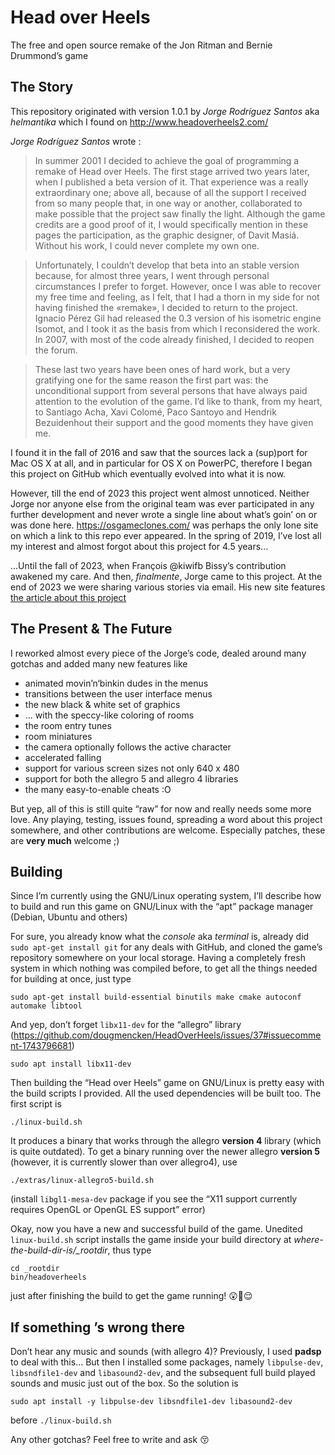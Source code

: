 # Head over Heels

The free and open source remake of the Jon Ritman and Bernie Drummond’s game

## The Story

This repository originated with version 1.0.1 by *Jorge Rodríguez Santos* aka *helmantika*
which I found on http://www.headoverheels2.com/

*Jorge Rodríguez Santos* wrote :

> In summer 2001 I decided to achieve the goal of programming a remake of Head over Heels. The first stage arrived two years later, when I published a beta version of it. That experience was a really extraordinary one; above all, because of all the support I received from so many people that, in one way or another, collaborated to make possible that the project saw finally the light. Although the game credits are a good proof of it, I would specifically mention in these pages the participation, as the graphic designer, of Davit Masiá. Without his work, I could never complete my own one.

> Unfortunately, I couldn’t develop that beta into an stable version because, for almost three years, I went through personal circumstances I prefer to forget. However, once I was able to recover my free time and feeling, as I felt, that I had a thorn in my side for not having finished the «remake», I decided to return to the project. Ignacio Pérez Gil had released the 0.3 version of his isometric engine Isomot, and I took it as the basis from which I reconsidered the work. In 2007, with most of the code already finished, I decided to reopen the forum.

> These last two years have been ones of hard work, but a very gratifying one for the same reason the first part was: the unconditional support from several persons that have always paid attention to the evolution of the game. I’d like to thank, from my heart, to Santiago Acha, Xavi Colomé, Paco Santoyo and Hendrik Bezuidenhout their support and the good moments they have given me.

I found it in the fall of 2016 and saw that the sources lack a (sup)port for Mac OS X at all, and in particular for OS X on PowerPC,
therefore I began this project on GitHub which eventually evolved into what it is now.

However, till the end of 2023 this project went almost unnoticed.
Neither Jorge nor anyone else from the original team was ever participated in any further development and never wrote a single line about what’s goin’ on or was done here.
https://osgameclones.com/ was perhaps the only lone site on which a link to this repo ever appeared.
In the spring of 2019, I’ve lost all my interest and almost forgot about this project for 4.5 years...

...Until the fall of 2023, when François @kiwifb Bissy’s contribution awakened my care.
And then, *finalmente*, Jorge came to this project.
At the end of 2023 we were sharing various stories via email.
His new site features [the article about this project](https://hoh.helmantika.com/2024/04/02/el-remake-de-douglas/)

## The Present & The Future

I reworked almost every piece of the Jorge’s code, dealed around many gotchas and added many new features like

* animated movin’n‘binkin dudes in the menus
* transitions between the user interface menus
* the new black & white set of graphics
* ... with the speccy-like coloring of rooms
* the room entry tunes
* room miniatures
* the camera optionally follows the active character
* accelerated falling
* support for various screen sizes not only 640 x 480
* support for both the allegro 5 and allegro 4 libraries
* the many easy-to-enable cheats :O

But yep, all of this is still quite “raw” for now and really needs some more love.
Any playing, testing, issues found, spreading a word about this project somewhere, and other contributions are welcome.
Especially patches, these are **very much** welcome ;)

## Building

Since I’m currently using the GNU/Linux operating system, I’ll describe how to build and run this game on GNU/Linux with the “apt” package manager (Debian, Ubuntu and others)

For sure, you already know what the *console* aka *terminal* is, already did ``sudo apt-get install git`` for any deals with GitHub, and cloned the game’s repository somewhere on your local storage. Having a completely fresh system in which nothing was compiled before, to get all the things needed for building at once, just type

```
sudo apt-get install build-essential binutils make cmake autoconf automake libtool
```

And yep, don’t forget ``libx11-dev`` for the “allegro” library (https://github.com/dougmencken/HeadOverHeels/issues/37#issuecomment-1743796681)

```
sudo apt install libx11-dev
```

Then building the “Head over Heels” game on GNU/Linux is pretty easy with the build scripts I provided. All the used dependencies will be built too.
The first script is

```
./linux-build.sh
```

It produces a binary that works through the allegro **version 4** library (which is quite outdated).
To get a binary running over the newer allegro **version 5** (however, it is currently slower than over allegro4), use

```
./extras/linux-allegro5-build.sh
```

(install ``libgl1-mesa-dev`` package if you see the “X11 support currently requires OpenGL or OpenGL ES support” error)

Okay, now you have a new and successful build of the game.
Unedited ``linux-build.sh`` script installs the game inside your build directory at *where-the-build-dir-is/_rootdir*, thus type

```
cd _rootdir
bin/headoverheels
```

just after finishing the build to get the game running! 😲🥹😌

## If something ’s wrong there

Don’t hear any music and sounds (with allegro 4)? Previously, I used **padsp** to deal with this... But then I installed some packages, namely `libpulse-dev`, `libsndfile1-dev` and `libasound2-dev`, and the subsequent full build played sounds and music just out of the box. So the solution is

```
sudo apt install -y libpulse-dev libsndfile1-dev libasound2-dev
```

before `./linux-build.sh`

Any other gotchas? Feel free to write and ask 😚
